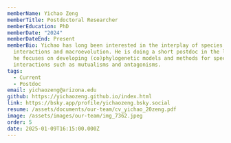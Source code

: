 ```yaml
---
memberName: Yichao Zeng
memberTitle: Postdoctoral Researcher
memberEducation: PhD
memberDate: "2024"
memberDateEnd: Present
memberBio: Yichao has long been interested in the interplay of species
  interactions and macroevolution. He is doing a short postdoc in the lab, where
  he focuses on developing (co)phylogenetic models and methods for species
  interactions such as mutualisms and antagonisms.
tags:
  - Current
  - Postdoc
email: yichaozeng@arizona.edu
github: https://yichaozeng.github.io/index.html
link: https://bsky.app/profile/yichaozeng.bsky.social
resume: /assets/documents/our-team/cv_yichao_20zeng.pdf
image: /assets/images/our-team/img_7362.jpeg
order: 5
date: 2025-01-09T16:15:00.000Z
---
```

